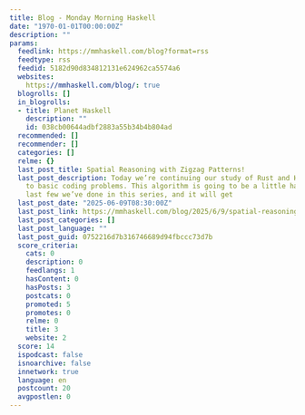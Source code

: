 ```yaml
---
title: Blog - Monday Morning Haskell
date: "1970-01-01T00:00:00Z"
description: ""
params:
  feedlink: https://mmhaskell.com/blog?format=rss
  feedtype: rss
  feedid: 5182d90d834812131e624962ca5574a6
  websites:
    https://mmhaskell.com/blog/: true
  blogrolls: []
  in_blogrolls:
  - title: Planet Haskell
    description: ""
    id: 038cb00644adbf2883a55b34b4b804ad
  recommended: []
  recommender: []
  categories: []
  relme: {}
  last_post_title: Spatial Reasoning with Zigzag Patterns!
  last_post_description: Today we’re continuing our study of Rust and Haskell solutions
    to basic coding problems. This algorithm is going to be a little harder than the
    last few we’ve done in this series, and it will get
  last_post_date: "2025-06-09T08:30:00Z"
  last_post_link: https://mmhaskell.com/blog/2025/6/9/spatial-reasoning-with-zigzag-patterns
  last_post_categories: []
  last_post_language: ""
  last_post_guid: 0752216d7b316746689d94fbccc73d7b
  score_criteria:
    cats: 0
    description: 0
    feedlangs: 1
    hasContent: 0
    hasPosts: 3
    postcats: 0
    promoted: 5
    promotes: 0
    relme: 0
    title: 3
    website: 2
  score: 14
  ispodcast: false
  isnoarchive: false
  innetwork: true
  language: en
  postcount: 20
  avgpostlen: 0
---
```

